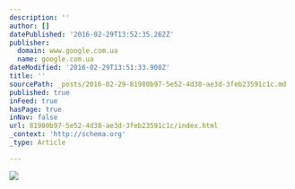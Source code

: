 ```yaml
---
description: ''
author: []
datePublished: '2016-02-29T13:52:35.262Z'
publisher:
  domain: www.google.com.ua
  name: google.com.ua
dateModified: '2016-02-29T13:51:33.908Z'
title: ''
sourcePath: _posts/2016-02-29-81980b97-5e52-4d38-ae3d-3feb23591c1c.md
published: true
inFeed: true
hasPage: true
inNav: false
url: 81980b97-5e52-4d38-ae3d-3feb23591c1c/index.html
_context: 'http://schema.org'
_type: Article

---
```

![](http://4.bp.blogspot.com/-c2nIECl2654/VdUaATlw32I/AAAAAAABgaE/UkGvdR_GGnM/s1600/mad-men.jpg)